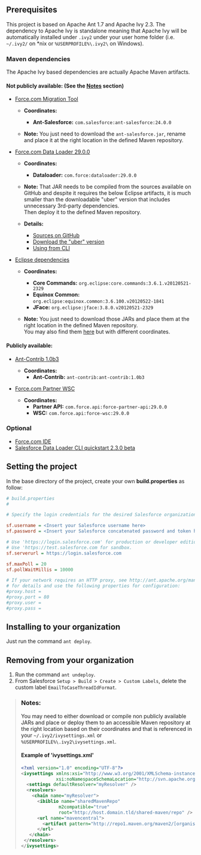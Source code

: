 ## Prerequisites

This project is based on Apache Ant 1.7 and Apache Ivy 2.3.
The dependency to Apache Ivy is standalone meaning that Apache Ivy will be
automatically installed under `.ivy2` under your user home folder
(i.e. `~/.ivy2/` on *nix or `%USERPROFILE%\.ivy2\` on Windows).

### Maven dependencies

The Apache Ivy based dependencies are actually Apache Maven artifacts.

#### Not publicly available: (See the [Notes](#notes) section)

* [Force.com Migration Tool](http://www.salesforce.com/us/developer/docs/daas/Content/forcemigrationtool_install.htm)
  * **Coordinates:**
    - **Ant-Salesforce:** `com.salesforce:ant-salesforce:24.0.0`

  * **Note:** You just need to download the `ant-salesforce.jar`, rename and
    place it at the right location in the defined Maven repository.

* [Force.com Data Loader 29.0.0](http://wiki.developerforce.com/page/Data_Loader)
  * **Coordinates:**
    - **Dataloader:** `com.force:dataloader:29.0.0`

  * **Note:** That JAR needs to be compiled from the sources available on
    GitHub and despite it requires the below Eclipse artifacts, it is much 
    smaller than the downloadable "uber" version that includes unnecessary
    3rd-party dependencies.  
    Then deploy it to the defined Maven repository.

  * **Details:**
    - [Sources on GitHub](https://github.com/forcedotcom/dataloader)
    - [Download the "uber" version](https://na1.salesforce.com/dwnld/DataLoader/ApexDataLoader.exe)
    - [Using from CLI](http://wiki.apexdevnet.com/page/Using_Data_Loader_from_the_command_line)

* [Eclipse dependencies](https://github.com/forcedotcom/dataloader/tree/29.0.0/local-proj-repo/org/eclipse)
  * **Coordinates:**
    - **Core Commands:** `org.eclipse:core.commands:3.6.1.v20120521-2329`
    - **Equinox Common:** `org.eclipse:equinox.common:3.6.100.v20120522-1841`
    - **JFace:** `org.eclipse:jface:3.8.0.v20120521-2329`

  * **Note:** You just need to download those JARs and place them at the right
    location in the defined Maven repository.  
    You may also find them [here](https://swt-repo.googlecode.com/svn/repo/)
    but with different coordinates.

#### Publicly available:

* [Ant-Contrib 1.0b3](http://ant-contrib.sourceforge.net/)
  * **Coordinates:**
    - **Ant-Contrib:** `ant-contrib:ant-contrib:1.0b3`

* [Force.com Partner WSC](https://github.com/forcedotcom/wsc)
  * **Coordinates:**
    - **Partner API:** `com.force.api:force-partner-api:29.0.0`
    - **WSC:** `com.force.api:force-wsc:29.0.0`

### Optional

* [Force.com IDE](http://wiki.developerforce.com/page/Force.com_IDE_Installation)
* [Salesforce Data Loader CLI quickstart 2.3.0 beta](http://code.google.com/p/dataloadercliq/)

## Setting the project

In the base directory of the project, create your own **build.properties** as
follow:

```INI
# build.properties
#

# Specify the login credentials for the desired Salesforce organization

sf.username = <Insert your Salesforce username here>
sf.password = <Insert your Salesforce concatenated password and token here>

# Use 'https://login.salesforce.com' for production or developer edition (the default if not specified).
# Use 'https://test.salesforce.com for sandbox.
sf.serverurl = https://login.salesforce.com

sf.maxPoll = 20
sf.pollWaitMillis = 10000

# If your network requires an HTTP proxy, see http://ant.apache.org/manual/proxy.html
# for details and use the following properties for configuration:
#proxy.host =
#proxy.port = 80
#proxy.user =
#proxy.pass =
```

## Installing to your organization
Just run the command `ant deploy`.

## Removing from your organization
1. Run the command `ant undeploy`.
2. From Salesforce `Setup > Build > Create > Custom Labels`, delete the custom
label `EmailToCaseThreadIdFormat`.

> ### <a name="notes"/>Notes:
> You may need to either download or compile non publicly available JARs
> and place or deploy them to an accessible Maven repository at the right
> location based on their coordinates and that is referenced in your
> `~/.ivy2/ivysettings.xml` or `%USERPROFILE%\.ivy2\ivysettings.xml`.
> 
> #### Example of 'ivysettings.xml'
>
> ```XML
> <?xml version="1.0" encoding="UTF-8"?>
> <ivysettings xmlns:xsi="http://www.w3.org/2001/XMLSchema-instance"
>              xsi:noNamespaceSchemaLocation="http://svn.apache.org/repos/asf/openmeetings/tags/2.1RC3> /ivysettings.xsd">
>   <settings defaultResolver="myResolver" />
>   <resolvers>
>     <chain name="myResolver">
>       <ibiblio name="sharedMavenRepo" 
>               m2compatible="true" 
>               root="http://host.domain.tld/shared-maven/repo" />
>       <url name="mavencentral">
>         <artifact pattern="http://repo1.maven.org/maven2/[organisation]/[artifact]-[revision].[ext]" />
>       </url>
>    </chain>
>  </resolvers>
> </ivysettings>
> ```
